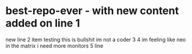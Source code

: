 # best-repo-ever - with new content added on line 1
new line 2 item testing
this is bullshit im not a coder 3
4 im feeling like neo in the matrix
i need more monitors 5 line 
